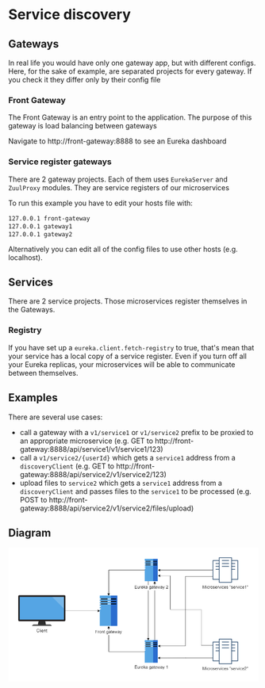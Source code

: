 # Service discovery

## Gateways
In real life you would have only one gateway app, but with different configs. Here, for the sake of example, are separated projects for every gateway. If you check it they differ only by their config file

### Front Gateway
The Front Gateway is an entry point to the application. The purpose of this gateway is load balancing between gateways

Navigate to http://front-gateway:8888 to see an Eureka dashboard

### Service register gateways
There are 2 gateway projects. Each of them uses `EurekaServer` and `ZuulProxy` modules. They are service registers of our microservices

To run this example you have to edit your hosts file with:
````
127.0.0.1 front-gateway
127.0.0.1 gateway1
127.0.0.1 gateway2
````

Alternatively you can edit all of the config files to use other hosts (e.g. localhost).

## Services
There are 2 service projects. Those microservices register themselves in the Gateways.

### Registry
If you have set up a `eureka.client.fetch-registry` to true, that's mean that your service has a local copy of a service register.
Even if you turn off all your Eureka replicas, your microservices will be able to communicate between themselves.


## Examples
There are several use cases:
- call a gateway with a `v1/service1` or `v1/service2` prefix to be proxied to an appropriate microservice (e.g. GET to http://front-gateway:8888/api/service1/v1/service1/123)
- call a `v1/service2/{userId}` which gets a `service1` address from a `discoveryClient` (e.g. GET to http://front-gateway:8888/api/service2/v1/service2/123)
- upload files to `service2` which gets a `service1` address from a `discoveryClient` and passes files to the `service1` to be processed (e.g. POST to http://front-gateway:8888/api/service2/v1/service2/files/upload)


## Diagram
![](assets/microservices.png)